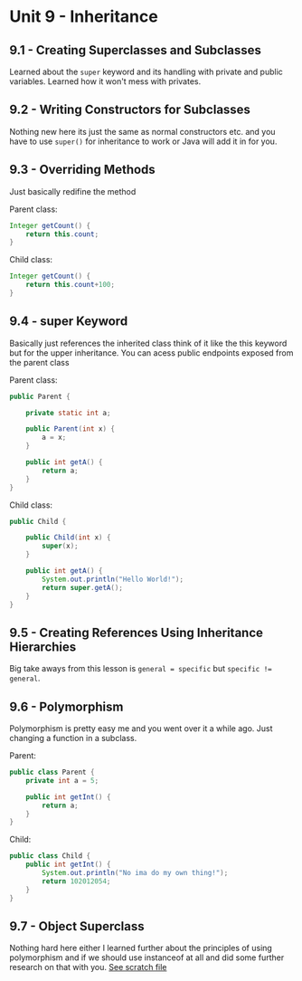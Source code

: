 # Unit 9 - Inheritance

## 9.1 - Creating Superclasses and Subclasses

Learned about the `super` keyword and its handling with private and public variables. Learned how it won't mess with privates.

## 9.2 - Writing Constructors for Subclasses

Nothing new here its just the same as normal constructors etc. and you have to use `super()` for inheritance to work or Java will add it in for you.

## 9.3 - Overriding Methods

Just basically redifine the method

Parent class:

```Java
Integer getCount() {
    return this.count;
}
```

Child class:

```Java
Integer getCount() {
    return this.count+100;
}
```

## 9.4 - super Keyword

Basically just references the inherited class think of it like the this keyword but for the upper inheritance. You can acess public endpoints exposed from the parent class

Parent class:

```Java
public Parent {

    private static int a;

    public Parent(int x) {
        a = x;
    }

    public int getA() {
        return a;
    }
}
```

Child class:

```Java
public Child {

    public Child(int x) {
        super(x);
    }

    public int getA() {
        System.out.println("Hello World!");
        return super.getA();
    }
}
```

## 9.5 - Creating References Using Inheritance Hierarchies

Big take aways from this lesson is `general = specific` but `specific != general`.

## 9.6 - Polymorphism

Polymorphism is pretty easy me and you went over it a while ago. Just changing a function in a subclass.

Parent:

```Java
public class Parent {
    private int a = 5;

    public int getInt() {
        return a;
    }
}
```

Child:

```Java
public class Child {
    public int getInt() {
        System.out.println("No ima do my own thing!");
        return 102012054;
    }
}
```

## 9.7 - Object Superclass

Nothing hard here either I learned further about the principles of using polymorphism and if we should use instanceof at all and did some further research on that with you. [See scratch file](../Scratch.java)
